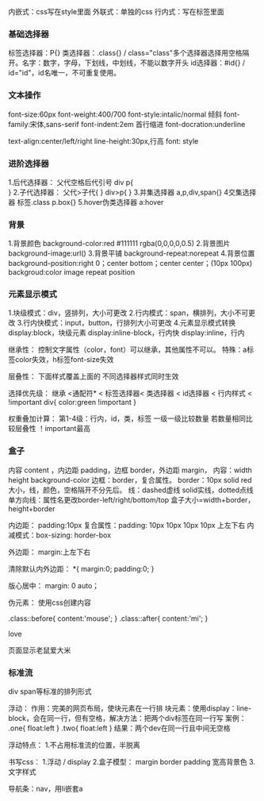 内嵌式：css写在style里面
外联式：单独的css
行内式：写在标签里面

### 基础选择器
标签选择器：P{}
类选择器：.class{} / class="class"多个选择器选择用空格隔开。名字：数字，字母，下划线，中划线，不能以数字开头
id选择器：#id{} / id="id"，id名唯一，不可重复使用。

### 文本操作
font-size:60px
font-weight:400/700
font-style:intalic/normal 倾斜
font-family:宋体,sans-serif
font-indent:2em 首行缩进
font-docration:underline
<!-- underline:下划线 line-through：删除线 overline：上划线 none：去掉下划线 -->
text-align:center/left/right
line-height:30px,行高
font: style 

### 进阶选择器
1.后代选择器：
父代空格后代引号
div p{  
}
2.子代选择器：
父代>子代{
}
div>p{
}
3.并集选择器
a,p,div,span{}
4交集选择器
标签.class
p.box{}
5.hover伪类选择器
a:hover

### 背景
1.背景颜色 background-color:red #111111 rgba(0,0,0,0,0.5)
2.背景图片 background-image:url()
3.背景平铺 background-repeat:norepeat
4.背景位置 background-position:right 0；center bottom；center center；(10px 100px)
backgroud:color image repeat position

### 元素显示模式
1.块级模式：div，竖排列，大小可更改
2.行内模式：span，横排列，大小不可更改
3.行内快模式：input，button，行排列大小可更改
4.元素显示模式转换
display:block，块级元素
display:inline-block，行内快
display:inline，行内

继承性：
控制文字属性（color，font）可以继承，其他属性不可以。
特殊：a标签color失效，h标签font-size失效

层叠性：
下面样式覆盖上面的
不同选择器样式同时生效

选择优先级：
继承 <通配符* < 标签选择器< 类选择器 < id选择器 < 行内样式 < !important
div{
    color:green !important
}

权重叠加计算：
第1-4级：行内，id，类，标签
一级一级比较数量
若数量相同比较层叠性
！important最高

### 盒子
内容 content ，内边距 padding，边框 border，外边距 margin，
内容：width height background-color
边框：border，复合属性。
    border：10px solid red  大小，线，颜色，空格隔开不分先后。
    线：dashed虚线 solid实线，dotted点线
    单方向线：属性名更改border-left/right/bottom/top
盒子大小=width+border，height+border

内边距：
padding:10px
复合属性：padding: 10px 10px 10px 10px 上左下右
内减模式：box-sizing: horder-box

外边距：
margin:上左下右

清除默认内外边距：
*{
    margin:0;
    padding:0;
}

版心居中：
    margin: 0 auto；

伪元素：
使用css创建内容

.class::before{
    content:'mouse';
}
.class::after{
    content:'mi';
}
<div class="class">love</div>

页面显示老鼠爱大米


### 标准流

div span等标准的排列形式

浮动：
作用：完美的网页布局，使块元素在一行排
块元素：使用display：line-block，会在同一行，但有空格，解决方法：把两个div标签在同一行写
案例：
.one{
    float:left
}
.two{
    float:left
}
结果：两个dev在同一行且中间无空格

浮动特点：
1.不占用标准流的位置，半脱离

书写css：
1.浮动 / display
2.盒子模型： margin border padding 宽高背景色
3.文字样式

导航条：nav，用li嵌套a
